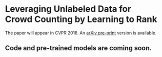 # Leveraging Unlabeled Data for Crowd Counting by Learning to Rank

The paper will appear in CVPR 2018. An [arXiv pre-print](https://arxiv.org/abs/1803.03095?context=cs) version is available.

## Code and pre-trained models are coming soon.

